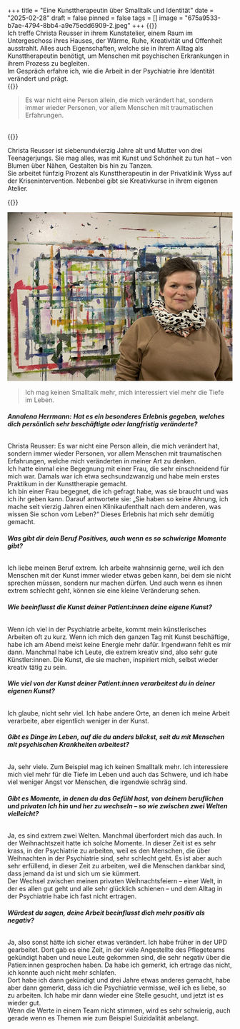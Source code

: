 +++
title = "Eine Kunsttherapeutin über Smalltalk und Identität"
date = "2025-02-28"
draft = false
pinned = false
tags = []
image = "675a9533-b7ae-4794-8bb4-a9e75edd6909-2.jpeg"
+++
{{<lead>}}\
Ich treffe Christa Reusser in ihrem Kunstatelier, einem Raum im Untergeschoss ihres Hauses, der Wärme, Ruhe, Kreativität und Offenheit ausstrahlt. Alles auch Eigenschaften, welche sie in ihrem Alltag als Kunsttherapeutin benötigt, um Menschen mit psychischen Erkrankungen in ihrem Prozess zu begleiten.\
Im Gespräch erfahre ich, wie die Arbeit in der Psychiatrie ihre Identität verändert und prägt.\
{{</lead>}}



> Es war nicht eine Person allein, die mich verändert hat, sondern immer wieder Personen, vor allem Menschen mit traumatischen Erfahrungen.

\
{{<box>}}

Christa Reusser ist siebenundvierzig Jahre alt und Mutter von drei Teenagerjungs. Sie mag alles, was mit Kunst und Schönheit zu tun hat – von Blumen über Nähen, Gestalten bis hin zu Tanzen.\
Sie arbeitet fünfzig Prozent als Kunsttherapeutin in der Privatklinik Wyss auf der Krisenintervention. Nebenbei gibt sie Kreativkurse in ihrem eigenen Atelier.

{{</lead>}}



![Christa Reusser (47), Kunsttherapeutin, in ihrem Atelier](675a9533-b7ae-4794-8bb4-a9e75edd6909-2.jpeg)

> Ich mag keinen Smalltalk mehr, mich interessiert viel mehr die Tiefe im Leben.

###### **Annalena Herrmann:** **Hat es ein besonderes Erlebnis gegeben, welches dich persönlich sehr beschäftigte oder langfristig veränderte?**

Christa Reusser: Es war nicht eine Person allein, die mich verändert hat, sondern immer wieder Personen, vor allem Menschen mit traumatischen Erfahrungen, welche mich veränderten in meiner Art zu denken.\
Ich hatte einmal eine Begegnung mit einer Frau, die sehr einschneidend für mich war. Damals war ich etwa sechsundzwanzig und habe mein erstes Praktikum in der Kunsttherapie gemacht.\
Ich bin einer Frau begegnet, die ich gefragt habe, was sie braucht und was ich ihr geben kann. Darauf antwortete sie: „Sie haben so keine Ahnung, ich mache seit vierzig Jahren einen Klinikaufenthalt nach dem anderen, was wissen Sie schon vom Leben?“ Dieses Erlebnis hat mich sehr demütig gemacht.

###### **Was gibt dir dein Beruf Positives, auch wenn es so schwierige Momente gibt?**

Ich liebe meinen Beruf extrem. Ich arbeite wahnsinnig gerne, weil ich den Menschen mit der Kunst immer wieder etwas geben kann, bei dem sie nicht sprechen müssen, sondern nur machen dürfen. Und auch wenn es ihnen extrem schlecht geht, können sie eine kleine Veränderung sehen.

###### **Wie beeinflusst die Kunst deiner Patient:innen deine eigene Kunst?**

Wenn ich viel in der Psychiatrie arbeite, kommt mein künstlerisches Arbeiten oft zu kurz. Wenn ich mich den ganzen Tag mit Kunst beschäftige, habe ich am Abend meist keine Energie mehr dafür. Irgendwann fehlt es mir dann. Manchmal habe ich Leute, die extrem kreativ sind, also sehr gute Künstler:innen. Die Kunst, die sie machen, inspiriert mich, selbst wieder kreativ tätig zu sein.

###### **Wie viel von der Kunst deiner Patient:innen verarbeitest du in deiner eigenen Kunst?**

Ich glaube, nicht sehr viel. Ich habe andere Orte, an denen ich meine Arbeit verarbeite, aber eigentlich weniger in der Kunst.

###### **Gibt es Dinge im Leben, auf die du anders blickst, seit du mit Menschen mit psychischen Krankheiten arbeitest?**

Ja, sehr viele. Zum Beispiel mag ich keinen Smalltalk mehr. Ich interessiere mich viel mehr für die Tiefe im Leben und auch das Schwere, und ich habe viel weniger Angst vor Menschen, die irgendwie schräg sind.

###### **Gibt es Momente, in denen du das Gefühl hast, von deinem beruflichen und privaten Ich hin und her zu wechseln – so wie zwischen zwei Welten vielleicht?**

Ja, es sind extrem zwei Welten. Manchmal überfordert mich das auch. In der Weihnachtszeit hatte ich solche Momente. In dieser Zeit ist es sehr krass, in der Psychiatrie zu arbeiten, weil es den Menschen, die über Weihnachten in der Psychiatrie sind, sehr schlecht geht. Es ist aber auch sehr erfüllend, in dieser Zeit zu arbeiten, weil die Menschen dankbar sind, dass jemand da ist und sich um sie kümmert.\
Der Wechsel zwischen meinen privaten Weihnachtsfeiern – einer Welt, in der es allen gut geht und alle sehr glücklich schienen – und dem Alltag in der Psychiatrie habe ich fast nicht ertragen.

###### **Würdest du sagen, deine Arbeit beeinflusst dich mehr positiv als negativ?**

Ja, also sonst hätte ich sicher etwas verändert. Ich habe früher in der UPD gearbeitet. Dort gab es eine Zeit, in der viele Angestellte des Pflegeteams gekündigt haben und neue Leute gekommen sind, die sehr negativ über die Patien:innen gesprochen haben. Da habe ich gemerkt, ich ertrage das nicht, ich konnte auch nicht mehr schlafen.\
Dort habe ich dann gekündigt und drei Jahre etwas anderes gemacht, habe aber dann gemerkt, dass ich die Psychiatrie vermisse, weil ich es liebe, so zu arbeiten. Ich habe mir dann wieder eine Stelle gesucht, und jetzt ist es wieder gut.\
Wenn die Werte in einem Team nicht stimmen, wird es sehr schwierig, auch gerade wenn es Themen wie zum Beispiel Suizidalität anbelangt.